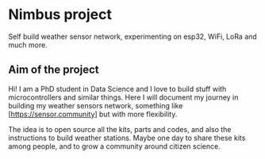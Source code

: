 # Nimbus project
Self build weather sensor network, experimenting on esp32, WiFi, LoRa and much more. 

## Aim of the project 
Hi! I am a PhD student in Data Science and I love to build stuff with microcontrollers and similar things. 
Here I will document my journey in building my weather sensors network, something like [https://sensor.community] but with more flexibility.

The idea is to open source all the kits, parts and codes, and also the instructions to build weather stations. 
Maybe one day to share these kits among people, and to grow a community around citizen science. 

